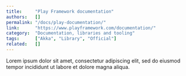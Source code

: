 ```yaml
---
title:     "Play Framework documentation"
authors:   []
permalink: "/docs/play-documentation/"
link:      "https://www.playframework.com/documentation/"
category:  "Documentation, libraries and tooling"
tags:      ["Akka", "Library", "Official"]
related:   []
---
```


Lorem ipsum dolor sit amet, consectetur adipiscing elit, sed do eiusmod tempor incididunt ut labore et dolore magna aliqua.
